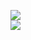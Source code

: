 [![](https://img.shields.io/badge/Made%20With-Github%20Spray-lightgrey.svg?style=for-the-badge&logo=github)](https://github.com/Annihil/github-spray#25457)  
[![](https://i.imgur.com/2DrTn0Z.gif)](https://github.com/Annihil/github-spray)